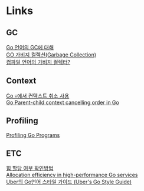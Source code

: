 # Links

## GC 
[Go 언어의 GC에 대해]  
[GO 가비지 컬렉션(Garbage Collection)]  
[컴파일 언어의 가비지 컬렉터?]  

## Context
[Go 💀에서 컨텍스트 취소 사용]  
[Go Parent-child context cancelling order in Go]

## Profiling
[Profiling Go Programs]

## ETC
[힙 할당 여부 확인방법]  
[Allocation efficiency in high-performance Go services]  
[Uber의 Go언어 스타일 가이드 (Uber's Go Style Guide)]


[Go 언어의 GC에 대해]:https://engineering.linecorp.com/ko/blog/go-gc/
[GO 가비지 컬렉션(Garbage Collection)]:https://artist-developer.tistory.com/13
[컴파일 언어의 가비지 컬렉터?]:https://daily-kiwi.tistory.com/4
[힙 할당 여부 확인방법]:https://jacking75.github.io/go_heap-allocations/
[Go 💀에서 컨텍스트 취소 사용]:https://www.sohamkamani.com/golang/2018-06-17-golang-using-context-cancellation/
[Go Parent-child context cancelling order in Go]:https://stackoverflow.com/questions/53009084/parent-child-context-cancelling-order-in-go
[Uber의 Go언어 스타일 가이드 (Uber's Go Style Guide)]:https://github.com/TangoEnSkai/uber-go-style-guide-kr
[Profiling Go Programs]:https://go.dev/blog/pprof
[Allocation efficiency in high-performance Go services]:https://segment.com/blog/allocation-efficiency-in-high-performance-go-services/
